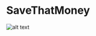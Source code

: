 # SaveThatMoney
![alt text](https://cdn.pixabay.com/photo/2018/06/03/17/36/save-3451075_960_720.jpg)
